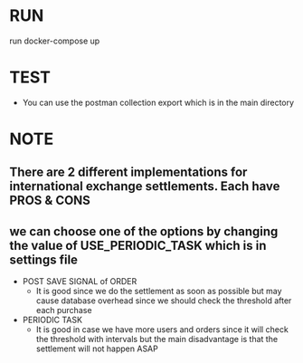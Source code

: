 # RUN
run docker-compose up

# TEST #
- You can use the postman collection export which is in the main directory

# NOTE
## There are 2 different implementations for international exchange settlements. Each have PROS & CONS
## we can choose one of the options by changing the value of USE_PERIODIC_TASK which is in settings file
* POST SAVE SIGNAL of ORDER
    * It is good since we do the settlement as soon
    as possible but may cause database overhead since we should check the threshold after each purchase
* PERIODIC TASK
    * It is good in case we have more users and orders since it will check the threshold
    with intervals but the main disadvantage is that the settlement will not happen ASAP

